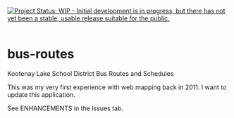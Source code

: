 [![Project Status: WIP - Initial development is in progress, but there has not yet been a stable, usable release suitable for the public.](http://www.repostatus.org/badges/latest/wip.svg)](http://www.repostatus.org/#wip)
   
# bus-routes
Kootenay Lake School District Bus Routes and Schedules

This was my very first experience with web mapping back in 2011. I want to update this application.

See ENHANCEMENTS in the Issues tab.
